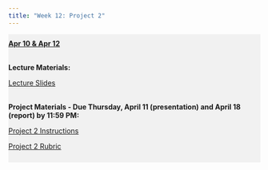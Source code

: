 ```yaml
---
title: "Week 12: Project 2"
---
```


<div style="background-color:rgba(0, 0, 0, 0.0470588); text-align:left; vertical-align: middle; padding:10px 0;">
<b><u>Apr 10 & Apr 12</u></b> <br> <br>

<b>Lecture Materials:</b> <br>


<a  href="/materials/unit_02/week_04/lecture_02_week_04.html" target="_blank">Lecture Slides</a> <br> <br>




<b>Project Materials - Due Thursday, April 11 (presentation) and April 18 (report) by 11:59 PM:</b> <br>

<a  href="/materials/unit_02/week_04/project_2.html" target="_blank">Project 2 Instructions</a> <br> 

<a  href="/materials/unit_02/week_04/project_2_rubric.html" target="_blank">Project 2 Rubric</a> <br> 



</div>

<br> 
